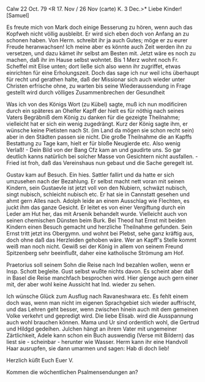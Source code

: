  Calw 22 Oct. 79
 <R 17. Nov / 26 Nov (carte) K. 3 Dec.>*
Liebe Kinder! [Samuel]

Es freute mich von Mark doch einige Besserung zu hören, wenn auch das Kopfweh nicht völlig ausbleibt. Er wird sich eben doch von Anfang an zu schonen haben. Von Herm. schreibt ihr ja auch Gutes; möge er zu eurer Freude heranwachsen! Ich meine aber es könnte auch Zeit werden ihn zu versetzen, und dazu kämet ihr selbst am Besten mit. Jetzt wäre es noch zu machen, daß ihr im Hause selbst wohntet. Bis 1 Merz wohnt noch Fr. Scheffel mit Elise unten; dort ließe sich also wenn ihr zugriffet, etwas einrichten für eine Erholungszeit. Doch das sage ich nur weil ichs überhaupt für recht und gerathen halte, daß der Missionar sich auch wieder unter Christen erfrische ohne, zu warten bis seine Wiederaussendung in Frage gestellt wird durch völliges Zusammenbrechen der Gesundheit

Was ich von des Königs Wort (zu Kübel) sagte, muß ich nun modificiren durch ein späteres an Ohelfer Kapff der hielt es für nöthig nach seines Vaters Begräbniß dem König zu danken für die gezeigte Theilnahme; vielleicht hat er sich ein wenig zugedrängt. Kurz der König sagte ihm, er wünsche keine Pietisten nach St. (im Land da mögen sie schon recht sein) aber in den Städten passen sie nicht. Die große Theilnahme die an Kapffs Bestattung zu Tage kam, hielt er für bloße Neugierde etc. Also wenig Verlaß! - Dein Bild von der Bang Cfz kam an und gaudirte uns. So gar deutlich kanns natürlich bei solcher Masse von Gesichtern nicht ausfallen. - Fried ist froh, daß das Vereinshaus nun gebaut und die Sache geregelt ist.

Gustav kam auf Besuch. Ein hies. Sattler fallirt und da hatte er sich umzusehen nach der Bezahlung. Er selbst macht nett voran mit seinen Kindern, sein Gustaevle ist jetzt voll von den Nubiern, schwäzt nubisch, singt nubisch, schleicht nubisch etc. Er hat sie in Cannstatt gesehen und ahmt gern Alles nach. Adolph leide an einem Ausschlag wie Flechten, es juckt ihm das ganze Gesicht. Er leitet es von einer Vergiftung durch ein Leder am Hut her, das mit Arsenik behandelt wurde. Vielleicht auch von seinen chemischen Dünsten beim Burk. Bei Theod hat Ernst mit beiden Kindern einen Besuch gemacht und herzliche Theilnahme gefunden. Sein Ernst tritt jetzt ins Obergymn. und wohnt bei Plebst, sehe ganz kräftig aus, doch ohne daß das Herzleiden gehoben wäre. Wer an Kapff's Stelle kommt weiß man noch nicht. Gewiß sei der König in allem von seinem Freund Spitzenberg sehr beeinflußt, daher eine katholische Strömung am Hof.

Praetorius soll seinem Sohn die Reise nach Ind bezahlen wollen, wenn er Insp. Schott begleite. Gust selbst wußte nichts davon. Es scheint aber daß in Basel die Reise manchfach besprochen wird. Hier gienge auch gern einer mit, der aber wohl keine Aussicht hat Ind. wieder zu sehen.

Ich wünsche Glück zum Ausflug nach Ravaneshwara etc. Es fehlt einem doch was, wenn man nicht im eigenen Sprachgebiet sich wieder auffrischt, und das Lehren geht besser, wenn zwischen hinein auch mit dem gemeinen Volke verkehrt und gepredigt wird. Die liebe Elisab. wird die Ausspannung auch wohl brauchen können. Mama und Ur sind ordentlich wohl, die Gertrud und Hildgd gedeihen. Julchen hängt an ihrem Vater mit ungemeiner Zärtlichkeit, Adele kann schon ein Buch auswendig (Verse mit Bildern) das liest sie - scheinbar - herunter wie Wasser. Herm kann ihr eine Handvoll Haar ausrupfen, sie dann umarmen und sagen: Hab di doch lieb!

 Herzlich küßt Euch Euer V.

Kommen die wöchentlichen Psalmensendungen an?
